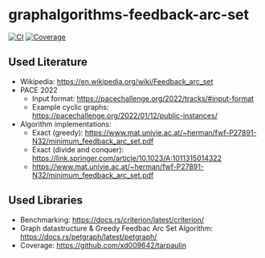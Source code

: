 # graphalgorithms-feedback-arc-set
[![CI](https://github.com/boerdy/graphalgorithms-feedback-arc-set/actions/workflows/rust.yml/badge.svg)](https://github.com/boerdy/graphalgorithms-feedback-arc-set/actions/workflows/rust.yml)
[![Coverage](https://github.com/boerdy/graphalgorithms-feedback-arc-set/actions/workflows/coverage.yml/badge.svg)](https://github.com/boerdy/graphalgorithms-feedback-arc-set/actions/workflows/coverage.yml)

## Used Literature
- Wikipedia: https://en.wikipedia.org/wiki/Feedback_arc_set
- PACE 2022
  - Input format: https://pacechallenge.org/2022/tracks/#input-format
  - Example cyclic graphs: https://pacechallenge.org/2022/01/12/public-instances/
- Algorithm implementations:
  - Exact (greedy): https://www.mat.univie.ac.at/~herman/fwf-P27891-N32/minimum_feedback_arc_set.pdf
  - Exact (divide and conquer): https://link.springer.com/article/10.1023/A:1011315014322
  - https://www.mat.univie.ac.at/~herman/fwf-P27891-N32/minimum_feedback_arc_set.pdf

## Used Libraries
- Benchmarking: https://docs.rs/criterion/latest/criterion/
- Graph datastructure & Greedy Feedbac Arc Set Algorithm: https://docs.rs/petgraph/latest/petgraph/
- Coverage: https://github.com/xd009642/tarpaulin

